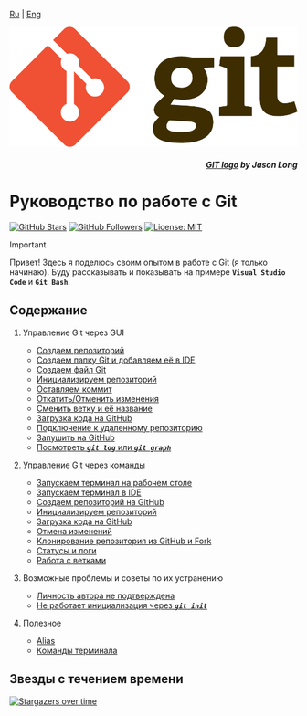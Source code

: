 [Ru](/readme.md) | [Eng](/readme_en.md)

![](/assets/Git_Logo_full.png)
<div align="right">

##### _[GIT logo](https://git-scm.com/downloads/logos) by Jason Long_

</div>

# Руководство по работе с Git

[![GitHub Stars](https://img.shields.io/github/stars/dimachque/Guide-to-Git-HW-01?style=social)](https://github.com/dimachque/Guide-to-Git-HW-01)
[![GitHub Followers](https://img.shields.io/github/followers/dimachque?style=social)](https://github.com/dimachque)
[![License: MIT](https://img.shields.io/badge/License-MIT-blue.svg)](https://opensource.org/licenses/MIT)

> [!IMPORTANT]      
> Привет! Здесь я поделюсь своим опытом в работе с Git (я только начинаю). Буду рассказывать и показывать на примере **`Visual Studio Code`** и **`Git Bash`**.

## Содержание
1. Управление Git через GUI
    * [Создаем репозиторий](/readme_ru/create%20repository.md)
    * [Создаем папку Git и добавляем её в IDE](/readme_ru/create%20new%20folder.md)
    * [Создаем файл Git](/readme_ru/create%20new%20file.md)
    * [Инициализируем репозиторий](/readme_ru/initialize%20repository.md)
    * [Оставляем коммит](/readme_ru/commit.md)
    * [Откатить/Отменить изменения](/readme_ru/Discard%20Changes.md)
    * [Сменить ветку и её название](/readme_ru/Branching.md)
    * [Загрузка кода на GitHub](/readme_ru/Publish%20Branch.md)
    * [Подключение к удаленному репозиторию](/readme_ru/Connection%20to%20remote%20repository.md)
    * [Запушить на GitHub](/readme_ru/Push%20to.md)
    * [Посмотреть **_`git log`_** или **_`git graph`_**](/readme_ru/git%20graph.md)

2. Управление Git через команды
    * [Запускаем терминал на рабочем столе](/terminal/ru/run%20terminal%20desktop.md)
    * [Запускаем терминал в IDE](/terminal/ru/run%20terminal.md)
    * [Создаем репозиторий на GitHub](/terminal/ru/Create%20Repository.md)
    * [Инициализируем репозиторий](/terminal/ru/Initialize%20Repository.md)
    * [Загрузка кода на GitHub](/terminal/ru/Publish%20Branch.md)
    * [Отмена изменений](/terminal/ru/Discard%20Changes.md)
    * [Клонирование репозитория из GitHub и Fork](/terminal/ru/Clone%20repository%20&%20Fork.md)
    * [Статусы и логи](/terminal/ru/git%20status%20'n'%20git%20log.md)
    * [Работа с ветками](/terminal/ru/Branching.md)

3. Возможные проблемы и советы по их устранению 
    * [Личность автора не подтверждена](/readme_ru/Author%20not%20confirmed.md)
    * [Не работает инициализация через **_`git init`_**](/readme_ru/not%20initialize.md)

4. Полезное
    * [Alias](/readme_ru/Alias.md)
    * [Команды терминала](/terminal/ru/Console%20Commands.md)

## Звезды с течением времени

[![Stargazers over time](https://starchart.cc/dimachque/Guide-to-Git-HW-01.svg?variant=adaptive)](https://starchart.cc/dimachque/Guide-to-Git-HW-01)
